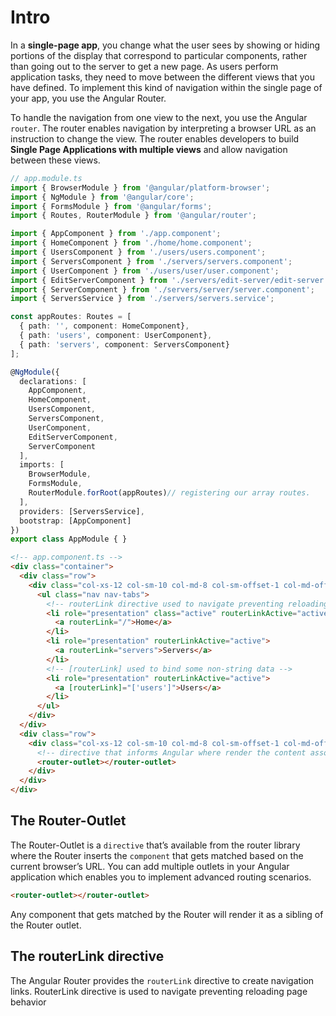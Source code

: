# Intro
In a **single-page app**, you change what the user sees by showing or hiding portions of the display that correspond to particular components, rather than going out to the server to get a new page. As users perform application tasks, they need to move between the different views that you have defined. To implement this kind of navigation within the single page of your app, you use the Angular Router.

To handle the navigation from one view to the next, you use the Angular `router`.
The router enables navigation by interpreting a browser URL as an instruction to change the view.
The router enables developers to build **Single Page Applications with multiple views** and allow navigation between these views.


```typescript
// app.module.ts
import { BrowserModule } from '@angular/platform-browser';
import { NgModule } from '@angular/core';
import { FormsModule } from '@angular/forms';
import { Routes, RouterModule } from '@angular/router';

import { AppComponent } from './app.component';
import { HomeComponent } from './home/home.component';
import { UsersComponent } from './users/users.component';
import { ServersComponent } from './servers/servers.component';
import { UserComponent } from './users/user/user.component';
import { EditServerComponent } from './servers/edit-server/edit-server.component';
import { ServerComponent } from './servers/server/server.component';
import { ServersService } from './servers/servers.service';

const appRoutes: Routes = [
  { path: '', component: HomeComponent},
  { path: 'users', component: UserComponent},
  { path: 'servers', component: ServersComponent}
];

@NgModule({
  declarations: [
    AppComponent,
    HomeComponent,
    UsersComponent,
    ServersComponent,
    UserComponent,
    EditServerComponent,
    ServerComponent
  ],
  imports: [
    BrowserModule,
    FormsModule,
    RouterModule.forRoot(appRoutes)// registering our array routes.
  ],
  providers: [ServersService],
  bootstrap: [AppComponent]
})
export class AppModule { }
```


```HTML
<!-- app.component.ts -->
<div class="container">
  <div class="row">
    <div class="col-xs-12 col-sm-10 col-md-8 col-sm-offset-1 col-md-offset-2">
      <ul class="nav nav-tabs">
        <!-- routerLink directive used to navigate preventing reloading page behavior -->
        <li role="presentation" class="active" routerLinkActive="active" [routerLinkActiveOptions]="{exact:true}">
          <a routerLink="/">Home</a>
        </li>
        <li role="presentation" routerLinkActive="active">
          <a routerLink="servers">Servers</a>
        </li>
        <!-- [routerLink] used to bind some non-string data -->
        <li role="presentation" routerLinkActive="active">
          <a [routerLink]="['users']">Users</a>
        </li>
      </ul>
    </div>
  </div>
  <div class="row">
    <div class="col-xs-12 col-sm-10 col-md-8 col-sm-offset-1 col-md-offset-2">
      <!-- directive that informs Angular where render the content associated to a route -->
      <router-outlet></router-outlet>
    </div>
  </div>
</div>
```

## The Router-Outlet
The Router-Outlet is a `directive` that’s available from the router library where the Router inserts the `component` that gets matched based on the current browser’s URL.
You can add multiple outlets in your Angular application which enables you to implement advanced routing scenarios.

```html
<router-outlet></router-outlet>
```
Any component that gets matched by the Router will render it as a sibling of the Router outlet.

## The routerLink directive
The Angular Router provides the `routerLink` directive to create navigation links.
RouterLink directive is used to navigate preventing reloading page behavior

